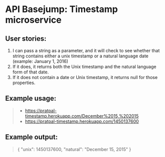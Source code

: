# API Basejump: Timestamp microservice

## User stories:
1. I can pass a string as a parameter, and it will check to see whether that string contains either a unix timestamp or a natural language date (example: January 1, 2016)
2. If it does, it returns both the Unix timestamp and the natural language form of that date.
3. If it does not contain a date or Unix timestamp, it returns null for those properties.

## Example usage:
> * https://pratpal-timestamp.herokuapp.com/December%2015,%202015
> * https://pratpal-timestamp.herokuapp.com/1450137600



## Example output:
> { "unix": 1450137600, "natural": "December 15, 2015" }